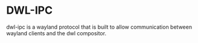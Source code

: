 # DWL-IPC

dwl-ipc is a wayland protocol that is built to allow communication between wayland clients and the dwl compositor.
